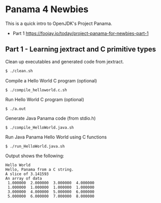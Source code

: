 # Panama 4 Newbies
This is a quick intro to OpenJDK's Project Panama.
- Part 1  https://foojay.io/today/project-panama-for-newbies-part-1

## Part 1 - Learning jextract and C primitive types
Clean up executables and generated code from jextract.
```bash
$ ./clean.sh
```

Compile a Hello World C program (optional)
```shell
$ ./compile_helloworld.c.sh
```
Run Hello World C program (optional)
```shell
$ ./a.out
```

Generate Java Panama code (from stdio.h)
```shell
$ ./compile_HelloWorld.java.sh
```
Run Java Panama Hello World using C functions
```shell
$ ./run_HelloWorld.java.sh
```
Output shows the following:

```shell
Hello World
Hello, Panama from a C string. 
A slice of 3.141593 
An array of data
 1.000000  2.000000  3.000000  4.000000 
 1.000000  1.000000  1.000000  1.000000 
 3.000000  4.000000  5.000000  6.000000 
 5.000000  6.000000  7.000000  8.000000 
```